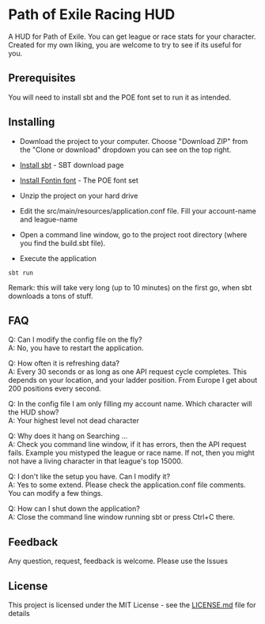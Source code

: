 # Path of Exile Racing HUD

A HUD for Path of Exile. You can get league or race stats for your character.
Created for my own liking, you are welcome to try to see if its useful for you. 

## Prerequisites

You will need to install sbt and the POE font set to run it as intended.  

## Installing

* Download the project to your computer. Choose "Download ZIP" from the "Clone or download"
 dropdown you can see on the top right.

* [Install sbt](http://www.scala-sbt.org/download.html) - SBT download page

* [Install Fontin font](https://www.exljbris.com/fontin.html) - The POE font set

* Unzip the project on your hard drive

* Edit the src/main/resources/application.conf file. Fill your account-name and league-name

* Open a command line window, go to the project root directory (where you find the build.sbt file).

* Execute the application

```
sbt run
```

Remark: this will take very long (up to 10 minutes) on the first go, when sbt downloads a tons of stuff. 

## FAQ

Q: Can I modify the config file on the fly?<br> 
A: No, you have to restart the application.

Q: How often it is refreshing data?<br>
A: Every 30 seconds or as long as one API request cycle completes. This depends on your location, and your
 ladder position. From Europe I get about 200 positions every second.
 
Q: In the config file I am only filling my account name. Which character will the HUD show?<br>
A: Your highest level not dead character
  
Q: Why does it hang on Searching ... <br>
A: Check you command line window, if it has errors, then the API request fails. Example you mistyped the league or race 
name. If not, then you might not have a living character in that league's top 15000.

Q: I don't like the setup you have. Can I modify it?<br>
A: Yes to some extend. Please check the application.conf file comments. You can modify a few things.

Q: How can I shut down the application?<br>
A: Close the command line window running sbt or press Ctrl+C there.

## Feedback 

Any question, request, feedback is welcome. Please use the Issues 

## License

This project is licensed under the MIT License - see the [LICENSE.md](LICENSE.md) file for details

